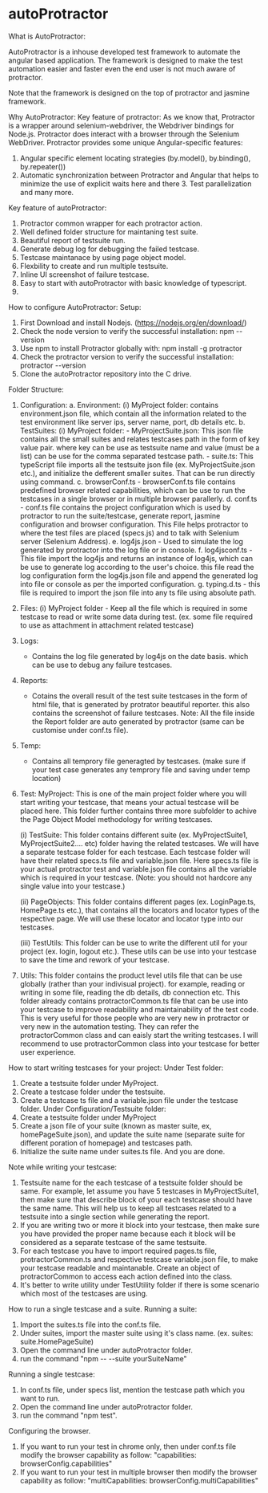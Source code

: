 # autoProtractor
 
What is AutoProtractor:

AutoProtractor is a inhouse developed test framework to automate the angular based application. The framework is designed to make the test automation easier and faster even the end user is not much aware of protractor.

Note that the framework is designed on the top of protractor and jasmine framework. 

Why AutoProtractor:
Key feature of protractor:
As we know that, Protractor is a wrapper around selenium-webdriver, the Webdriver bindings for Node.js. Protractor does interact with a browser through the Selenium WebDriver.
Protractor provides some unique Angular-specific features:
1. Angular specific element locating strategies (by.model(), by.binding(), by.repeater())
2. Automatic synchronization between Protractor and Angular that helps to minimize the use of explicit waits here and there 3. Test parallelization and many more.

Key feature of autoProtractor:
1. Protractor common wrapper for each protractor action.
2. Well defined folder structure for maintaning test suite.
3. Beautiful report of testsuite run.
4. Generate debug log for debugging the failed testcase.
5. Testcase maintanace by using page object model.
6. Flexbility to create and run multiple testsuite.
7. Inline UI screenshot of failure testcase.
8. Easy to start with autoProtractor with basic knowledge of typescript.
9. 

How to configure AutoProtractor:
Setup:
1. First Download and install Nodejs. (https://nodejs.org/en/download/)
2. Check the node version to verify the successful installation: npm --version
3. Use npm to install Protractor globally with: npm install -g protractor
4. Check the protractor version to verify the successful installation: protractor --version
5. Clone the autoProtractor repository into the C drive.

Folder Structure:
1. Configuration:
	a. Environment:
		(i) MyProject folder: contains environment.json file, which contain all the information related to the test environment like server ips, server name, port, db details etc.
	b. TestSuites:
		(i) MyProject folder:
			- MyProjectSuite.json: This json file contains all the small suites and relates testcases path in the form of key value pair. 
			where key can be use as testsuite name and value (must be a list) can be use for the comma separated testcase path.
			- suite.ts: This typeScript file imports all the testsuite json file (ex. MyProjectSuite.json etc.), and initialize the defferent smaller suites. That can be run directly using command.
	c. browserConf.ts
		- browserConf.ts file contains predefined browser related capabilities, which can be use to run the testcases in a single browser or in multiple browser parallerly.
	d. conf.ts
		- conf.ts file contains the project configuration which is used by protractor to run the suite/testcase, generate report, jasmine configuration and browser configuration. This File helps protractor to where the test files are placed (specs.js) and to talk with Selenium server (Selenium Address). 
	e. log4js.json
		- Used to simulate the log generated by protractor into the log file or in console.
	f. log4jsconf.ts
		- This file import the log4js and returns an instance of log4js, which can be use to generate log according to the user's choice. this file read the log configuration form the log4js.json file and append the generated log into file or console as per the imported configuration.
	g. typing.d.ts
		- this file is required to import the json file into any ts file using absolute path.
2. Files:
	(i) MyProject folder
		- Keep all the file which is required in some testcase to read or write some data during test. (ex. some file required to use as attachment in attachment related testcase)
3. Logs:
	- Contains the log file generated by log4js on the date basis. which can be use to debug any failure testcases.
4. Reports:
	- Cotains the overall result of the test suite testcases in the form of html file, that is generated by protrator beautiful reporter. this also contains the screenshot of failure testcases.
	Note: All the file inside the Report folder are auto generated by protractor (same can be customise under conf.ts file).
5. Temp:
	- Contains all temprory file generagted by testcases. (make sure if your test case generates any temprory file and saving under temp location)
6. Test:
	 MyProject: This is one of the main project folder where you will start writing your testcase, that means your actual testcase will be placed here. This folder further contains three more subfolder to achive the Page Object Model methodology for writing testcases.

	 (i) TestSuite: This folder contains different suite (ex. MyProjectSuite1, MyProjectSuite2.... etc) folder having the related testcases. We will have a separate testcase folder for each testcase. Each testcase folder will have their related specs.ts file and variable.json file. Here specs.ts file is your actual protractor test and variable.json file contains all the variable which is required in your testcase. (Note: you should not hardcore any single value into your testcase.) 

	 (ii) PageObjects: This folder contains different pages (ex. LoginPage.ts, HomePage.ts etc.), that contains all the locators and locator types of the respective page. We will use these locator and locator type into our testcases.

	 (iii) TestUtils: This folder can be use to write the different util for your project (ex. login, logout etc.). These utils can be use into your testcase to save the time and rework of your testcase.

7. Utils: This folder contains the product level utils file that can be use globally (rather than your indivisual project). for example, reading or writing in some file, reading the db details, db connection etc. This folder already contains protractorCommon.ts file that can be use into your testcase to improve readability and maintainability of the test code. This is very useful for those people who are very new in protractor or very new in the automation testing. They can refer the protractorCommon class and can eaisly start the writing testcases. I will recommend to use protractorCommon class into your testcase for better user experience.

How to start writing testcases for your project:
Under Test folder:
1. Create a testsuite folder under MyProject.
2. Create a testcase folder under the testsuite.
3. Create a testcase ts file and a variable.json file under the testcase folder.
Under Configuration/Testsuite folder:
1. Create a testsuite folder under MyProject
2. Create a json file of your suite (known as master suite, ex, homePageSuite.json), and update the suite name (separate suite for different poration of homepage) and testcases path.
3. Initialize the suite name under suites.ts file. And you are done.

Note while writing your testcase:
1. Testsuite name for the each testcase of a testsuite folder should be same. For example, let assume you have 5 testcases in MyProjectSuite1, then make sure that describe block of your each testcase should have the same name. This will help us to keep all testcases related to a testsuite into a single section while generating the report.
2. If you are writing two or more it block into your testcase, then make sure you have provided the proper name because each it block will be considered as a separate testcase of the same testsuite.
3. For each testcase you have to import required pages.ts file, protractorCommon.ts and respective testcase variable.json file, to make your testcase readable and maintanable. Create an object of protractorCommon to access each action defined into the class.
4. It's better to write utility under TestUtility folder if there is some scenario which most of the testcases are using.

How to run a single testcase and a suite.
Running a suite:
1. Import the suites.ts file into the conf.ts file.
2. Under suites, import the master suite using it's class name. (ex. suites: suite.HomePageSuite)
3. Open the command line under autoProtractor folder.
4. run the command "npm -- --suite yourSuiteName"

Running a single testcase:
1. In conf.ts file, under specs list, mention the testcase path which you want to run.
2. Open the command line under autoProtractor folder.
3. run the command "npm test".

Configuring the browser.
1. If you want to run your test in chrome only, then under conf.ts file modify the browser capability as follow:
"capabilities: browserConfig.capabilities"
2. If you want to run your test in multiple browser then modify the browser capability as follow:
"multiCapabilities: browserConfig.multiCapabilities"